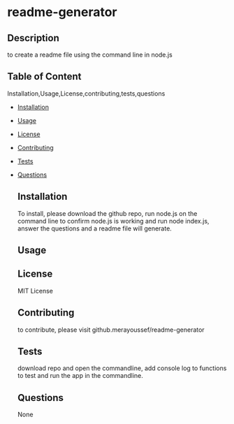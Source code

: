 # readme-generator

  ## Description 

  to create a readme file using the command line in node.js


  ## Table of Content 

  Installation,Usage,License,contributing,tests,questions 
    
* [Installation](#installation)
* [Usage](#usage)
* [License](#license)
* [Contributing](#contributing)
* [Tests](#tests)
* [Questions](#questions)

  
  

  ## Installation 

  To install, please download the github repo, run node.js on the command line to confirm node.js is working and run node index.js, answer the questions and a readme file will generate.


  ## Usage 

  


  ## License 

  MIT License


  ## Contributing 

  to contribute, please visit github.merayoussef/readme-generator


  ## Tests 

  download repo and open the commandline, add console log to functions to test and run the app in the commandline.

  
  ## Questions 

  None
